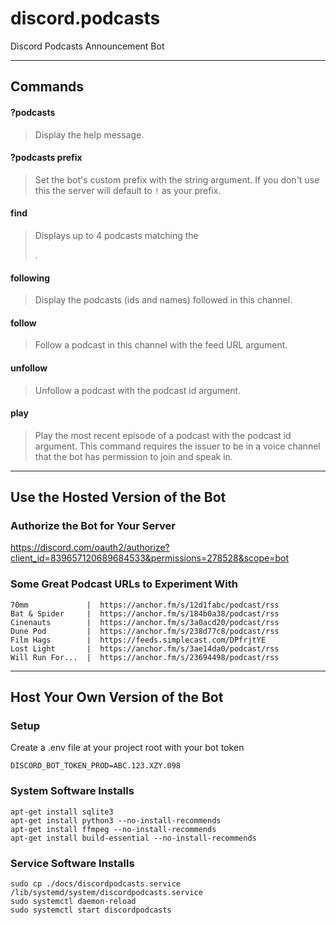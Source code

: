 # discord.podcasts

Discord Podcasts Announcement Bot

---

## Commands

#### ?podcasts

> Display the help message.

#### ?podcasts prefix <value>

> Set the bot's custom prefix with the string <value> argument.
> If you don't use this the server will default to `!` as your prefix.

#### <prefix>find <search terms>

> Displays up to 4 podcasts matching the <search terms>.

#### <prefix>following

> Display the podcasts (ids and names) followed in this channel.

#### <prefix>follow <url>

> Follow a podcast in this channel with the feed URL <url> argument.

#### <prefix>unfollow <id>

> Unfollow a podcast with the podcast id <id> argument.

#### <prefix>play <id>

> Play the most recent episode of a podcast with the podcast id <id> argument.
> This command requires the issuer to be in a voice channel that the bot has permission to join and speak in.

---

## Use the Hosted Version of the Bot

### Authorize the Bot for Your Server

https://discord.com/oauth2/authorize?client_id=839657120689684533&permissions=278528&scope=bot

### Some Great Podcast URLs to Experiment With

```
70mm             |  https://anchor.fm/s/12d1fabc/podcast/rss
Bat & Spider     |  https://anchor.fm/s/184b0a38/podcast/rss
Cinenauts        |  https://anchor.fm/s/3a0acd20/podcast/rss
Dune Pod         |  https://anchor.fm/s/238d77c8/podcast/rss
Film Hags        |  https://feeds.simplecast.com/DPfrjtYE
Lost Light       |  https://anchor.fm/s/3ae14da0/podcast/rss
Will Run For...  |  https://anchor.fm/s/23694498/podcast/rss
```

---

## Host Your Own Version of the Bot

### Setup

Create a .env file at your project root with your bot token

```
DISCORD_BOT_TOKEN_PROD=ABC.123.XZY.098
```

### System Software Installs

```shell
apt-get install sqlite3
apt-get install python3 --no-install-recommends
apt-get install ffmpeg --no-install-recommends
apt-get install build-essential --no-install-recommends
```

### Service Software Installs

```shell
sudo cp ./docs/discordpodcasts.service /lib/systemd/system/discordpodcasts.service
sudo systemctl daemon-reload
sudo systemctl start discordpodcasts
```
